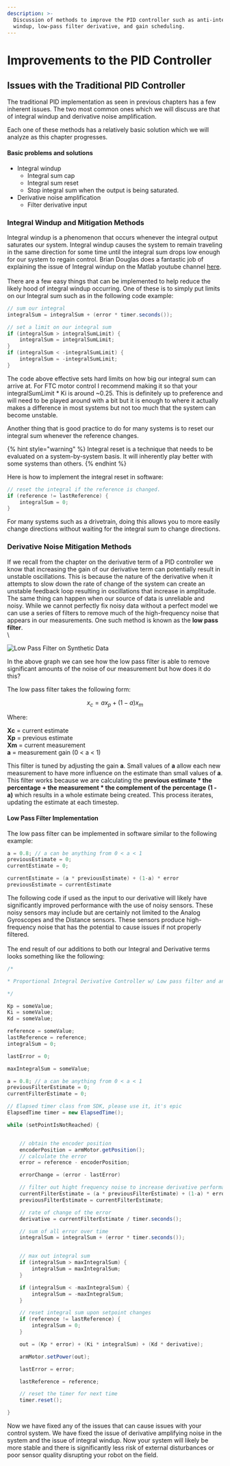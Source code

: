 ```yaml
---
description: >-
  Discussion of methods to improve the PID controller such as anti-integral
  windup, low-pass filter derivative, and gain scheduling.
---
```


# Improvements to the PID Controller

## Issues with the Traditional PID Controller

The traditional PID implementation as seen in previous chapters has a few inherent issues. The two most common ones which we will discuss are that of integral windup and  derivative noise amplification.

Each one of these methods has a relatively basic solution which we will analyze as this chapter progresses.

#### Basic problems and solutions

* Integral windup
  * Integral sum cap
  * Integral sum reset
  * Stop integral sum when the output is being saturated.
* Derivative noise amplification
  * Filter derivative input

### Integral Windup and Mitigation Methods

Integral windup is a phenomenon that occurs whenever the integral output saturates our system. Integral windup causes the system to remain traveling in the same direction for some time until the integral sum drops low enough for our system to regain control. Brian Douglas does a fantastic job of explaining the issue of Integral windup on the Matlab youtube channel [here](https://youtu.be/NVLXCwc8HzM?t=201). \
\
There are a few easy things that can be implemented to help reduce the likely hood of integral windup occurring. One of these is to simply put limits on our Integral sum such as in the following code example:

```java
// sum our integral
integralSum = integralSum + (error * timer.seconds());

// set a limit on our integral sum
if (integralSum > integralSumLimit) {
    integralSum = integralSumLimit;
}
if (integralSum < -integralSumLimit) {
    integralSum = -integralSumLimit;
}

```

The code above effective sets hard limits on how big our integral sum can arrive at. For FTC motor control I recommend making it so that your integralSumLimit \* Ki  is around \~0.25. This is definitely up to preference and will need to be played around with a bit but it is enough to where it actually makes a difference in most systems but not too much that the system can become unstable.

Another thing that is good practice to do for many systems is to reset our integral sum whenever the reference changes.

{% hint style="warning" %}
Integral reset is a technique that needs to be evaluated on a system-by-system basis. It will inherently play better with some systems than others.
{% endhint %}

Here is how to implement the integral reset in software:

```java
// reset the integral if the reference is changed.
if (reference != lastReference) {
    integralSum = 0;
}
```

For many systems such as a drivetrain, doing this allows you to more easily change directions without waiting for the integral sum to change directions.

### Derivative Noise Mitigation Methods

If we recall from the chapter on the derivative term of a PID controller we know that increasing the gain of our derivative term can potentially result in unstable oscillations. This is because the nature of the derivative when it attempts to slow down the rate of change of the system can create an unstable feedback loop resulting in oscillations that increase in amplitude. The same thing can happen when our source of data is unreliable and noisy. While we cannot perfectly fix noisy data without a perfect model we can use a series of filters to remove much of the high-frequency noise that appears in our measurements. One such method is known as the **low pass filter**.\
\


![Low Pass Filter on Synthetic Data](../.gitbook/assets/example-of-low-pass-filter-but-really-cute-and-i-figured-out-how-to-make-the-thing-big.png)

In the above graph we can see how the low pass filter is able to remove significant amounts of the noise of our measurement but how does it do this?

The low pass filter takes the following form:

$$
x_c=ax_p+(1-a)x_m
$$

Where:

**Xc** = current estimate\
**Xp** = previous estimate\
**Xm** = current measurement\
**a** = measurement gain (0 < a < 1)

This filter is tuned by adjusting the gain **a**. Small values of **a** allow each new measurement to have more influence on the estimate than small values of **a**. This filter works because we are calculating the **previous estimate \* the percentage + the measurement \* the complement of the percentage** **(1 - a)** which results in a whole estimate being created. This process iterates, updating the estimate at each timestep.

#### Low Pass Filter Implementation

The low pass filter can be implemented in software similar to the following example:

```java
a = 0.8; // a can be anything from 0 < a < 1
previousEstimate = 0;
currentEstimate = 0;

currentEstimate = (a * previousEstimate) + (1-a) * error
previousEstimate = currentEstimate
```

The following code if used as the input to our derivative will likely have significantly improved performance with the use of noisy sensors. These noisy sensors may include but are certainly not limited to the Analog Gyroscopes and the Distance sensors. These sensors produce high-frequency noise that has the potential to cause issues if not properly filtered. \
\
The end result of our additions to both our Integral and Derivative terms looks something like the following:

```java
/*

* Proportional Integral Derivative Controller w/ Low pass filter and anti-windup

*/

Kp = someValue;
Ki = someValue;
Kd = someValue;

reference = someValue;
lastReference = reference;
integralSum = 0;

lastError = 0;

maxIntegralSum = someValue;

a = 0.8; // a can be anything from 0 < a < 1
previousFilterEstimate = 0;
currentFilterEstimate = 0;

// Elapsed timer class from SDK, please use it, it's epic
ElapsedTime timer = new ElapsedTime();

while (setPointIsNotReached) {


    // obtain the encoder position
    encoderPosition = armMotor.getPosition();
    // calculate the error
    error = reference - encoderPosition;

    errorChange = (error - lastError)

    // filter out hight frequency noise to increase derivative performance
    currentFilterEstimate = (a * previousFilterEstimate) + (1-a) * errorChange;
    previousFilterEstimate = currentFilterEstimate;

    // rate of change of the error
    derivative = currentFilterEstimate / timer.seconds();

    // sum of all error over time
    integralSum = integralSum + (error * timer.seconds());


    // max out integral sum
    if (integralSum > maxIntegralSum) {
        integralSum = maxIntegralSum;
    }

    if (integralSum < -maxIntegralSum) {
        integralSum = -maxIntegralSum;
    }

    // reset integral sum upon setpoint changes
    if (reference != lastReference) {
        integralSum = 0;
    }

    out = (Kp * error) + (Ki * integralSum) + (Kd * derivative);

    armMotor.setPower(out);

    lastError = error;

    lastReference = reference;

    // reset the timer for next time
    timer.reset();

}
```

Now we have fixed any of the issues that can cause issues with your control system. We have fixed the issue of derivative amplifying noise in the system and the issue of integral windup. Now your system will likely be more stable and there is significantly less risk of external disturbances or poor sensor quality disrupting your robot on the field.
